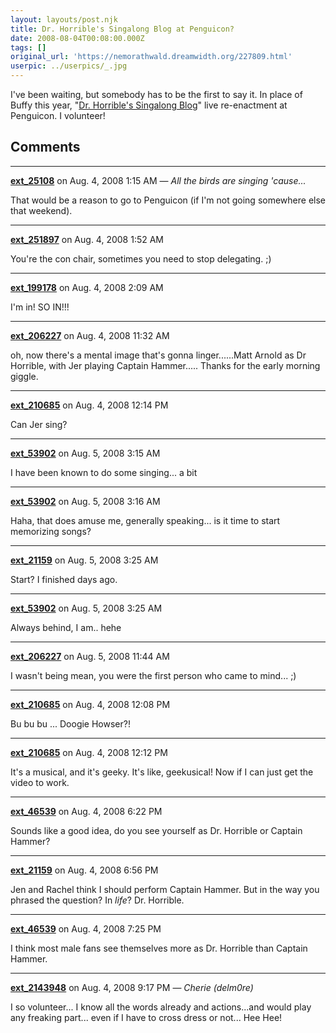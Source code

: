 ```yaml
---
layout: layouts/post.njk
title: Dr. Horrible's Singalong Blog at Penguicon?
date: 2008-08-04T00:08:00.000Z
tags: []
original_url: 'https://nemorathwald.dreamwidth.org/227809.html'
userpic: ../userpics/_.jpg
---
```

I've been waiting, but somebody has to be the first to say it. In place of Buffy this year, "[Dr. Horrible's Singalong Blog](http://drhorrible.com/)" live re-enactment at Penguicon. I volunteer!

## Comments

---

**[ext_25108](https://www.dreamwidth.org/users/ext_25108)** on Aug. 4, 2008 1:15 AM — *All the birds are singing 'cause...*

That would be a reason to go to Penguicon (if I'm not going somewhere else that weekend).

---

**[ext_251897](https://www.dreamwidth.org/users/ext_251897)** on Aug. 4, 2008 1:52 AM

You're the con chair, sometimes you need to stop delegating. ;)

---

**[ext_199178](https://www.dreamwidth.org/users/ext_199178)** on Aug. 4, 2008 2:09 AM

I'm in! SO IN!!!

---

**[ext_206227](https://www.dreamwidth.org/users/ext_206227)** on Aug. 4, 2008 11:32 AM

oh, now there's a mental image that's gonna linger......Matt Arnold as Dr Horrible, with Jer playing Captain Hammer..... Thanks for the early morning giggle.

---

**[ext_210685](https://www.dreamwidth.org/users/ext_210685)** on Aug. 4, 2008 12:14 PM

Can Jer sing?

---

**[ext_53902](https://www.dreamwidth.org/users/ext_53902)** on Aug. 5, 2008 3:15 AM

I have been known to do some singing... a bit

---

**[ext_53902](https://www.dreamwidth.org/users/ext_53902)** on Aug. 5, 2008 3:16 AM

Haha, that does amuse me, generally speaking... is it time to start memorizing songs?

---

**[ext_21159](https://www.dreamwidth.org/users/ext_21159)** on Aug. 5, 2008 3:25 AM

Start? I finished days ago.

---

**[ext_53902](https://www.dreamwidth.org/users/ext_53902)** on Aug. 5, 2008 3:25 AM

Always behind, I am.. hehe

---

**[ext_206227](https://www.dreamwidth.org/users/ext_206227)** on Aug. 5, 2008 11:44 AM

I wasn't being mean, you were the first person who came to mind... ;)

---

**[ext_210685](https://www.dreamwidth.org/users/ext_210685)** on Aug. 4, 2008 12:08 PM

Bu bu bu ... Doogie Howser?!

---

**[ext_210685](https://www.dreamwidth.org/users/ext_210685)** on Aug. 4, 2008 12:12 PM

It's a musical, and it's geeky. It's like, geekusical! Now if I can just get the video to work.

---

**[ext_46539](https://www.dreamwidth.org/users/ext_46539)** on Aug. 4, 2008 6:22 PM

Sounds like a good idea, do you see yourself as Dr. Horrible or Captain Hammer?

---

**[ext_21159](https://www.dreamwidth.org/users/ext_21159)** on Aug. 4, 2008 6:56 PM

Jen and Rachel think I should perform Captain Hammer. But in the way you phrased the question? In _life_? Dr. Horrible.

---

**[ext_46539](https://www.dreamwidth.org/users/ext_46539)** on Aug. 4, 2008 7:25 PM

I think most male fans see themselves more as Dr. Horrible than Captain Hammer.

---

**[ext_2143948](https://www.dreamwidth.org/users/ext_2143948)** on Aug. 4, 2008 9:17 PM — *Cherie (delm0re)*

I so volunteer... I know all the words already and actions...and would play any freaking part... even if I have to cross dress or not... Hee Hee!
